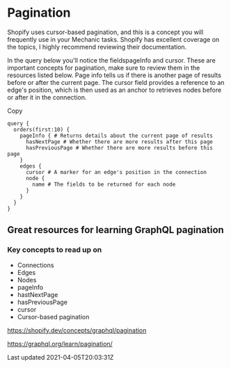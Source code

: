 # Pagination

Shopify uses cursor-based pagination, and this is a concept you will frequently use in your Mechanic tasks. Shopify has excellent coverage on the topics, I highly recommend reviewing their documentation.

In the query below you'll notice the fieldspageInfo and cursor. These are important concepts for pagination, make sure to review them in the resources listed below. Page info tells us if there is another page of results before or after the current page. The cursor field provides a reference to an edge's position, which is then used as an anchor to retrieves nodes before or after it in the connection.

Copy

    query {
      orders(first:10) {
        pageInfo { # Returns details about the current page of results
          hasNextPage # Whether there are more results after this page
          hasPreviousPage # Whether there are more results before this page
        }
        edges {
          cursor # A marker for an edge's position in the connection
          node {
            name # The fields to be returned for each node
          }
        }
      }
    }

## Great resources for learning GraphQL pagination

### Key concepts to read up on

- Connections
- Edges
- Nodes
- pageInfo
- hastNextPage
- hasPreviousPage
- cursor
- Cursor-based pagination

https://shopify.dev/concepts/graphql/pagination

https://graphql.org/learn/pagination/

Last updated 2021-04-05T20:03:31Z